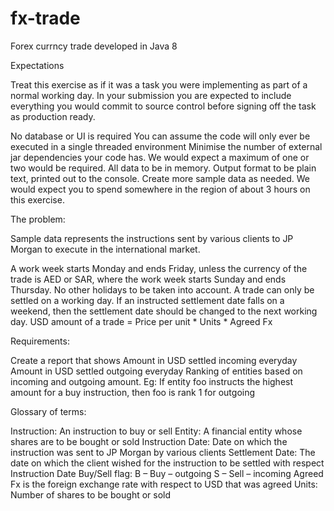 # fx-trade
Forex currncy trade developed in Java 8

Expectations

Treat this exercise as if it was a task you were implementing as part of a normal working day. In your submission you are expected to include everything you would commit to source control before signing off the task as production ready.

  No database or UI is required
  You can assume the code will only ever be executed in a single threaded environment
  Minimise the number of external jar dependencies your code has. We would expect a maximum of one or two would be required.
  All data to be in memory.
  Output format to be plain text, printed out to the console.
  Create more sample data as needed.
  We would expect you to spend somewhere in the region of about 3 hours on this exercise.
  
The problem:

Sample data represents the instructions sent by various clients to JP Morgan to execute in the international market.

A work week starts Monday and ends Friday, unless the currency of the trade is AED or SAR, where the work week starts Sunday and ends Thursday. No other holidays to be taken into account.
A trade can only be settled on a working day.
If an instructed settlement date falls on a weekend, then the settlement date should be changed to the next working day.
USD amount of a trade = Price per unit * Units * Agreed Fx

Requirements:

Create a report that shows
Amount in USD settled incoming everyday
Amount in USD settled outgoing everyday
Ranking of entities based on incoming and outgoing amount. Eg: If entity foo instructs the highest amount for a buy instruction, then foo is rank 1 for outgoing

Glossary of terms:

Instruction: An instruction to buy or sell
Entity: A financial entity whose shares are to be bought or sold
Instruction Date: Date on which the instruction was sent to JP Morgan by various clients
Settlement Date: The date on which the client wished for the instruction to be settled with respect
Instruction Date
Buy/Sell flag:
B – Buy – outgoing
S – Sell – incoming
Agreed Fx is the foreign exchange rate with respect to USD that was agreed
Units: Number of shares to be bought or sold
